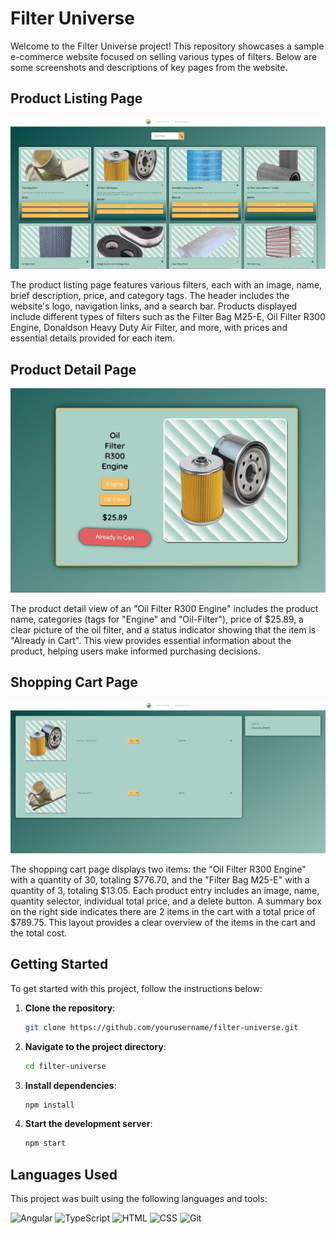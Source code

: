 # Filter Universe

Welcome to the Filter Universe project! This repository showcases a sample e-commerce website focused on selling various types of filters. Below are some screenshots and descriptions of key pages from the website.

## Product Listing Page

![Product Listing](src/assets/readme-images/main.jpg)

The product listing page features various filters, each with an image, name, brief description, price, and category tags. The header includes the website's logo, navigation links, and a search bar. Products displayed include different types of filters such as the Filter Bag M25-E, Oil Filter R300 Engine, Donaldson Heavy Duty Air Filter, and more, with prices and essential details provided for each item.

## Product Detail Page

![Product Detail](src/assets/readme-images/item.jpg)

The product detail view of an "Oil Filter R300 Engine" includes the product name, categories (tags for "Engine" and "Oil-Filter"), price of $25.89, a clear picture of the oil filter, and a status indicator showing that the item is "Already in Cart". This view provides essential information about the product, helping users make informed purchasing decisions.

## Shopping Cart Page

![Shopping Cart](src/assets/readme-images/cart.jpg)

The shopping cart page displays two items: the "Oil Filter R300 Engine" with a quantity of 30, totaling $776.70, and the "Filter Bag M25-E" with a quantity of 3, totaling $13.05. Each product entry includes an image, name, quantity selector, individual total price, and a delete button. A summary box on the right side indicates there are 2 items in the cart with a total price of $789.75. This layout provides a clear overview of the items in the cart and the total cost.

## Getting Started

To get started with this project, follow the instructions below:

1. **Clone the repository**:
    ```bash
    git clone https://github.com/yourusername/filter-universe.git
    ```
2. **Navigate to the project directory**:
    ```bash
    cd filter-universe
    ```
3. **Install dependencies**:
    ```bash
    npm install
    ```
4. **Start the development server**:
    ```bash
    npm start
    ```

## Languages Used
This project was built using the following languages and tools:

![Angular](https://img.shields.io/badge/Angular-DD0031?style=for-the-badge&logo=angular&logoColor=white)
![TypeScript](https://img.shields.io/badge/TypeScript-007ACC?style=for-the-badge&logo=typescript&logoColor=white)
![HTML](https://img.shields.io/badge/HTML5-E34F26?style=for-the-badge&logo=html5&logoColor=white)
![CSS](https://img.shields.io/badge/CSS3-1572B6?style=for-the-badge&logo=css3&logoColor=white)
![Git](https://img.shields.io/badge/Git-F05032?style=for-the-badge&logo=git&logoColor=white)

